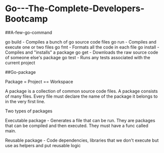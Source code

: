﻿# Go---The-Complete-Developers-Bootcamp

##A-few-go-command

go build - Compiles a bunch of go source code files
go run - Compiles and execute one or two files
go fmt - Formats all the code in each file
go install - Compiles and "installs" a package
go get - Downloads the raw source code of someone else's package
go test - Runs any tests associated with the current project

##Go-package

Package = Project == Workspace

A package is a collection of common source code files. A package consists of many files. Every file must declare the name of the package it belongs to in the very first line.

Two types of packages

Executable package - Generates a file that can be run. They are packages that can be compiled and then executed. They must have a func called main.

Reusable package - Code dependencies, libraries that we don't execute but use as helpers and put reusable logic 
